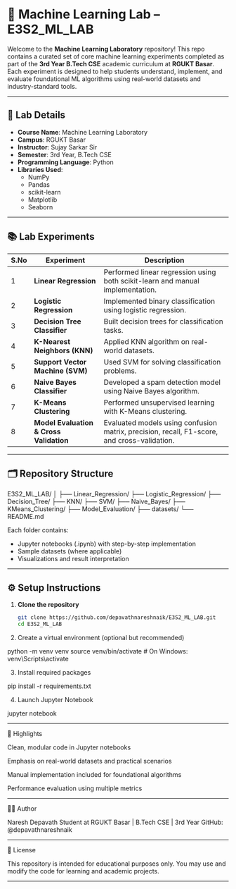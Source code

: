 
# 🧠 Machine Learning Lab – E3S2_ML_LAB

Welcome to the **Machine Learning Laboratory** repository! This repo contains a curated set of core machine learning experiments completed as part of the **3rd Year B.Tech CSE** academic curriculum at **RGUKT Basar**. Each experiment is designed to help students understand, implement, and evaluate foundational ML algorithms using real-world datasets and industry-standard tools.

---

## 🔬 Lab Details

- **Course Name**: Machine Learning Laboratory  
- **Campus**: RGUKT Basar  
- **Instructor**: Sujay Sarkar Sir  
- **Semester**: 3rd Year, B.Tech CSE  
- **Programming Language**: Python  
- **Libraries Used**:  
  - NumPy  
  - Pandas  
  - scikit-learn  
  - Matplotlib  
  - Seaborn  

---

## 📚 Lab Experiments

| S.No | Experiment                              | Description                                                                 |
|------|------------------------------------------|-----------------------------------------------------------------------------|
| 1    | **Linear Regression**                   | Performed linear regression using both scikit-learn and manual implementation. |
| 2    | **Logistic Regression**                 | Implemented binary classification using logistic regression.               |
| 3    | **Decision Tree Classifier**            | Built decision trees for classification tasks.                             |
| 4    | **K-Nearest Neighbors (KNN)**           | Applied KNN algorithm on real-world datasets.                              |
| 5    | **Support Vector Machine (SVM)**        | Used SVM for solving classification problems.                              |
| 6    | **Naive Bayes Classifier**              | Developed a spam detection model using Naive Bayes algorithm.              |
| 7    | **K-Means Clustering**                  | Performed unsupervised learning with K-Means clustering.                   |
| 8    | **Model Evaluation & Cross Validation** | Evaluated models using confusion matrix, precision, recall, F1-score, and cross-validation. |

---

## 🗂️ Repository Structure
E3S2_ML_LAB/
│
├── Linear_Regression/
├── Logistic_Regression/
├── Decision_Tree/
├── KNN/
├── SVM/
├── Naive_Bayes/
├── KMeans_Clustering/
├── Model_Evaluation/
├── datasets/
└── README.md

Each folder contains:
- Jupyter notebooks (.ipynb) with step-by-step implementation
- Sample datasets (where applicable)
- Visualizations and result interpretation

---

## ⚙️ Setup Instructions

1. **Clone the repository**
   ```bash
   git clone https://github.com/depavathnareshnaik/E3S2_ML_LAB.git
   cd E3S2_ML_LAB

2. Create a virtual environment (optional but recommended)

python -m venv venv
source venv/bin/activate  # On Windows: venv\Scripts\activate


3. Install required packages

pip install -r requirements.txt


4. Launch Jupyter Notebook

jupyter notebook




---

📌 Highlights

Clean, modular code in Jupyter notebooks

Emphasis on real-world datasets and practical scenarios

Manual implementation included for foundational algorithms

Performance evaluation using multiple metrics



---

👨‍💻 Author

Naresh Depavath
Student at RGUKT Basar | B.Tech CSE | 3rd Year
GitHub: @depavathnareshnaik


---

📜 License

This repository is intended for educational purposes only. You may use and modify the code for learning and academic projects.

---



